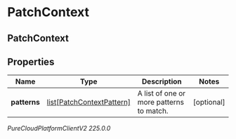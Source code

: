 # PatchContext

## PatchContext

## Properties

|Name | Type | Description | Notes|
|------------ | ------------- | ------------- | -------------|
| **patterns** | [list[PatchContextPattern]](PatchContextPattern) | A list of one or more patterns to match. | [optional] |



_PureCloudPlatformClientV2 225.0.0_
